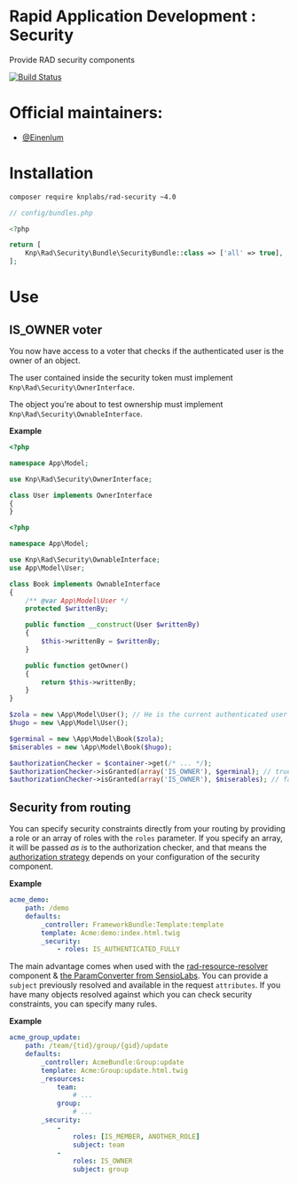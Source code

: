 Rapid Application Development : Security
========================================

Provide RAD security components

[![Build Status](https://travis-ci.org/KnpLabs/rad-security.svg?branch=master)](https://travis-ci.org/KnpLabs/rad-security)

# Official maintainers:

* [@Einenlum](https://github.com/Einenlum)

# Installation

```bash
composer require knplabs/rad-security ~4.0
```

```php
// config/bundles.php

<?php

return [
    Knp\Rad\Security\Bundle\SecurityBundle::class => ['all' => true],
];
```

# Use

## IS_OWNER voter

You now have access to a voter that checks if the authenticated user is the owner of an object.

The user contained inside the security token must implement `Knp\Rad\Security\OwnerInterface`.

The object you're about to test ownership must implement `Knp\Rad\Security\OwnableInterface`.

**Example**
```php
<?php

namespace App\Model;

use Knp\Rad\Security\OwnerInterface;

class User implements OwnerInterface
{
}
```

```php
<?php

namespace App\Model;

use Knp\Rad\Security\OwnableInterface;
use App\Model\User;

class Book implements OwnableInterface
{
    /** @var App\Model\User */
    protected $writtenBy;

    public function __construct(User $writtenBy)
    {
        $this->writtenBy = $writtenBy;
    }

    public function getOwner()
    {
        return $this->writtenBy;
    }
}
```

```php
$zola = new \App\Model\User(); // He is the current authenticated user
$hugo = new \App\Model\User();

$germinal = new \App\Model\Book($zola);
$miserables = new \App\Model\Book($hugo);

$authorizationChecker = $container->get(/* ... */);
$authorizationChecker->isGranted(array('IS_OWNER'), $germinal); // true
$authorizationChecker->isGranted(array('IS_OWNER'), $miserables); // false
```

## Security from routing

You can specify security constraints directly from your routing by providing a role or an array of roles with the `roles` parameter. If you specify an array, it will be passed *as is* to the authorization checker, and that means the [authorization strategy](http://symfony.com/doc/current/cookbook/security/voters.html#changing-the-access-decision-strategy) depends on your configuration of the security component.


**Example**
```yaml
acme_demo:
    path: /demo
    defaults:
        _controller: FrameworkBundle:Template:template
        template: Acme:demo:index.html.twig
        _security:
            - roles: IS_AUTHENTICATED_FULLY
```

The main advantage comes when used with the [rad-resource-resolver](https://github.com/KnpLabs/rad-resource-resolver) component & [the ParamConverter from SensioLabs](http://symfony.com/doc/current/bundles/SensioFrameworkExtraBundle/annotations/converters.html).
You can provide a `subject` previously resolved and available in the request `attributes`.
If you have many objects resolved against which you can check security constraints, you can specify many rules.

**Example**
```yaml
acme_group_update:
    path: /team/{tid}/group/{gid}/update
    defaults:
        _controller: AcmeBundle:Group:update
        template: Acme:Group:update.html.twig
        _resources:
            team:
                # ...
            group:
                # ...
        _security:
            -
                roles: [IS_MEMBER, ANOTHER_ROLE]
                subject: team
            -
                roles: IS_OWNER
                subject: group
```
